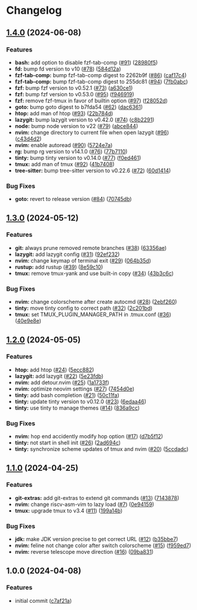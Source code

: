 # Changelog

## [1.4.0](https://github.com/henry-hsieh/personal-setup/compare/v1.3.0...v1.4.0) (2024-06-08)


### Features

* **bash:** add option to disable fzf-tab-comp ([#91](https://github.com/henry-hsieh/personal-setup/issues/91)) ([28980f5](https://github.com/henry-hsieh/personal-setup/commit/28980f511776863ce9172b03b03d6bb5d929e673))
* **fd:** bump fd version to v10 ([#78](https://github.com/henry-hsieh/personal-setup/issues/78)) ([584d12a](https://github.com/henry-hsieh/personal-setup/commit/584d12ad47eceddd7baf4a0a40db1e3234d89fed))
* **fzf-tab-comp:** bump fzf-tab-comp digest to 2262b9f ([#86](https://github.com/henry-hsieh/personal-setup/issues/86)) ([caf17c4](https://github.com/henry-hsieh/personal-setup/commit/caf17c44373bd3820ee8798dd32ca6ea315f941c))
* **fzf-tab-comp:** bump fzf-tab-comp digest to 255dc81 ([#94](https://github.com/henry-hsieh/personal-setup/issues/94)) ([7fb0abc](https://github.com/henry-hsieh/personal-setup/commit/7fb0abcf53b09536e75fbf91619761053ea53bb8))
* **fzf:** bump fzf version to v0.52.1 ([#73](https://github.com/henry-hsieh/personal-setup/issues/73)) ([a630ce1](https://github.com/henry-hsieh/personal-setup/commit/a630ce1e200d86e2928091144c9275b3be1384cc))
* **fzf:** bump fzf version to v0.53.0 ([#95](https://github.com/henry-hsieh/personal-setup/issues/95)) ([f946919](https://github.com/henry-hsieh/personal-setup/commit/f946919274991b723ce82600f49b960ceecf7e6a))
* **fzf:** remove fzf-tmux in favor of builtin option ([#97](https://github.com/henry-hsieh/personal-setup/issues/97)) ([f28052d](https://github.com/henry-hsieh/personal-setup/commit/f28052d24ec764a708f114fd47b39c40ad9e5eea))
* **goto:** bump goto digest to b7fda54 ([#62](https://github.com/henry-hsieh/personal-setup/issues/62)) ([dac6361](https://github.com/henry-hsieh/personal-setup/commit/dac6361c9ac1f6a94aac15ac93daef1e4ed0e8b3))
* **htop:** add man of htop ([#93](https://github.com/henry-hsieh/personal-setup/issues/93)) ([22b784d](https://github.com/henry-hsieh/personal-setup/commit/22b784d8e6eb59ac52beea8a777477841b8a9313))
* **lazygit:** bump lazygit version to v0.42.0 ([#74](https://github.com/henry-hsieh/personal-setup/issues/74)) ([c8b2291](https://github.com/henry-hsieh/personal-setup/commit/c8b2291a51df05729b2b16ef05734f536f8e51f4))
* **node:** bump node version to v22 ([#79](https://github.com/henry-hsieh/personal-setup/issues/79)) ([abce844](https://github.com/henry-hsieh/personal-setup/commit/abce844502149a0ce2526786ed761d55e2c3718b))
* **nvim:** change directory to current file when open lazygit ([#96](https://github.com/henry-hsieh/personal-setup/issues/96)) ([c43d4d2](https://github.com/henry-hsieh/personal-setup/commit/c43d4d23064dd7b802f7c405b3921afa79f5ba89))
* **nvim:** enable autoread ([#90](https://github.com/henry-hsieh/personal-setup/issues/90)) ([5724e7a](https://github.com/henry-hsieh/personal-setup/commit/5724e7a2ae9d8a4f965a60b2e41b619ca97716e5))
* **rg:** bump rg version to v14.1.0 ([#76](https://github.com/henry-hsieh/personal-setup/issues/76)) ([77b7110](https://github.com/henry-hsieh/personal-setup/commit/77b711016b303a06419b3758db2528b1297627e3))
* **tinty:** bump tinty version to v0.14.0 ([#77](https://github.com/henry-hsieh/personal-setup/issues/77)) ([f0ed461](https://github.com/henry-hsieh/personal-setup/commit/f0ed46103badc6bbda8cb01cc4bf95c76e8f68d7))
* **tmux:** add man of tmux ([#92](https://github.com/henry-hsieh/personal-setup/issues/92)) ([41b7408](https://github.com/henry-hsieh/personal-setup/commit/41b7408dceb3d5cd7594b8844fbfdee8128c6e71))
* **tree-sitter:** bump tree-sitter version to v0.22.6 ([#72](https://github.com/henry-hsieh/personal-setup/issues/72)) ([60d1414](https://github.com/henry-hsieh/personal-setup/commit/60d14140df9d0a24ba0703385c2aa62d96dc6459))


### Bug Fixes

* **goto:** revert to release version ([#84](https://github.com/henry-hsieh/personal-setup/issues/84)) ([70745db](https://github.com/henry-hsieh/personal-setup/commit/70745dba16b12c6aec915acbf50f488fcfc99daf))

## [1.3.0](https://github.com/henry-hsieh/personal-setup/compare/v1.2.0...v1.3.0) (2024-05-12)


### Features

* **git:** always prune removed remote branches ([#38](https://github.com/henry-hsieh/personal-setup/issues/38)) ([63356ae](https://github.com/henry-hsieh/personal-setup/commit/63356ae436235e11a401a90964ec4f2d13fbaf73))
* **lazygit:** add lazygit config ([#31](https://github.com/henry-hsieh/personal-setup/issues/31)) ([92ef232](https://github.com/henry-hsieh/personal-setup/commit/92ef2327dfadfd3409a806d8e2096468cf08df4d))
* **nvim:** change keymap of terminal exit ([#29](https://github.com/henry-hsieh/personal-setup/issues/29)) ([064b35d](https://github.com/henry-hsieh/personal-setup/commit/064b35d6991ee05aa192287c263e61638289dba8))
* **rustup:** add rustup ([#39](https://github.com/henry-hsieh/personal-setup/issues/39)) ([8e59c10](https://github.com/henry-hsieh/personal-setup/commit/8e59c10f52c83a29c14d1e983870b02f7f141386))
* **tmux:** remove tmux-yank and use built-in copy ([#34](https://github.com/henry-hsieh/personal-setup/issues/34)) ([43b3c6c](https://github.com/henry-hsieh/personal-setup/commit/43b3c6cd498a4bb150ebb6a852010f3276fdd90b))


### Bug Fixes

* **nvim:** change colorscheme after create autocmd ([#28](https://github.com/henry-hsieh/personal-setup/issues/28)) ([2ebf260](https://github.com/henry-hsieh/personal-setup/commit/2ebf2606b587bed8655c029eb13fa3a9517b63f7))
* **tinty:** move tinty config to correct path ([#32](https://github.com/henry-hsieh/personal-setup/issues/32)) ([2c201bd](https://github.com/henry-hsieh/personal-setup/commit/2c201bd79dcf4a3a191b296662a1104967981616))
* **tmux:** set TMUX_PLUGIN_MANAGER_PATH in .tmux.conf ([#36](https://github.com/henry-hsieh/personal-setup/issues/36)) ([40e9e8e](https://github.com/henry-hsieh/personal-setup/commit/40e9e8e96da8aa6d240a5aa23f854048a70159c0))

## [1.2.0](https://github.com/henry-hsieh/personal-setup/compare/v1.1.0...v1.2.0) (2024-05-05)


### Features

* **htop:** add htop ([#24](https://github.com/henry-hsieh/personal-setup/issues/24)) ([5ecc882](https://github.com/henry-hsieh/personal-setup/commit/5ecc88249bbc995127d33fd70c0e5f500b2582fc))
* **lazygit:** add lazygit ([#22](https://github.com/henry-hsieh/personal-setup/issues/22)) ([5e23fdb](https://github.com/henry-hsieh/personal-setup/commit/5e23fdbe65629c55e7f732177b1d56b7a8186c8d))
* **nvim:** add detour.nvim ([#25](https://github.com/henry-hsieh/personal-setup/issues/25)) ([1a1733f](https://github.com/henry-hsieh/personal-setup/commit/1a1733f691102ed5bf15c7d158a362bdd1980c91))
* **nvim:** optimize neovim settings ([#27](https://github.com/henry-hsieh/personal-setup/issues/27)) ([7454d0e](https://github.com/henry-hsieh/personal-setup/commit/7454d0e17dc5d1ee3cfaf322501f00adf8130a0c))
* **tinty:** add bash completion ([#21](https://github.com/henry-hsieh/personal-setup/issues/21)) ([50c11fa](https://github.com/henry-hsieh/personal-setup/commit/50c11fad317e56a9d1336cb2d947d6c48c5535be))
* **tinty:** update tinty version to v0.12.0 ([#23](https://github.com/henry-hsieh/personal-setup/issues/23)) ([6edaa46](https://github.com/henry-hsieh/personal-setup/commit/6edaa46216c91e092780556c66ba44dc7ba3c988))
* **tinty:** use tinty to manage themes ([#14](https://github.com/henry-hsieh/personal-setup/issues/14)) ([836a9cc](https://github.com/henry-hsieh/personal-setup/commit/836a9cc476051d1e85c00df2585eda786a231cd3))


### Bug Fixes

* **nvim:** hop end accidently modify hop option ([#17](https://github.com/henry-hsieh/personal-setup/issues/17)) ([d7b5f12](https://github.com/henry-hsieh/personal-setup/commit/d7b5f1218ea0dc6c87b4e8499b086e70b61e8d0d))
* **tinty:** not start in shell init ([#26](https://github.com/henry-hsieh/personal-setup/issues/26)) ([2ad694c](https://github.com/henry-hsieh/personal-setup/commit/2ad694cd0cfddca886291e2d1498ebb20f17fedb))
* **tinty:** synchronize scheme updates of tmux and nvim ([#20](https://github.com/henry-hsieh/personal-setup/issues/20)) ([5ccdadc](https://github.com/henry-hsieh/personal-setup/commit/5ccdadcc27cf1189f16cfcaa0b59d26bb3ce8f1e))

## [1.1.0](https://github.com/henry-hsieh/personal-setup/compare/v1.0.0...v1.1.0) (2024-04-25)


### Features

* **git-extras:** add git-extras to extend git commands ([#13](https://github.com/henry-hsieh/personal-setup/issues/13)) ([7143878](https://github.com/henry-hsieh/personal-setup/commit/71438783b8bb6310aebd5c783182b66f1ded53e3))
* **nvim:** change riscv-asm-vim to lazy load ([#7](https://github.com/henry-hsieh/personal-setup/issues/7)) ([0e94159](https://github.com/henry-hsieh/personal-setup/commit/0e94159c0c818a8aba023da6bc3174d43ab97610))
* **tmux:** upgrade tmux to v3.4 ([#11](https://github.com/henry-hsieh/personal-setup/issues/11)) ([199a14b](https://github.com/henry-hsieh/personal-setup/commit/199a14beb787c838de211ef13813a7286169f254))


### Bug Fixes

* **jdk:** make JDK version precise to get correct URL ([#12](https://github.com/henry-hsieh/personal-setup/issues/12)) ([b35bbe7](https://github.com/henry-hsieh/personal-setup/commit/b35bbe78ac36b586d27aa52d87d8d8bbfaa4cc7e))
* **nvim:** feline not change color after switch colorscheme ([#15](https://github.com/henry-hsieh/personal-setup/issues/15)) ([f959ed7](https://github.com/henry-hsieh/personal-setup/commit/f959ed7f695fa14cbd7fd73e1fc5e6fc9a167ac6))
* **nvim:** reverse telescope move direction ([#16](https://github.com/henry-hsieh/personal-setup/issues/16)) ([09ba831](https://github.com/henry-hsieh/personal-setup/commit/09ba8310b45ef33eeccbf10506107b32fb0a7357))

## 1.0.0 (2024-04-08)


### Features

* initial commit ([c7af21a](https://github.com/henry-hsieh/personal-setup/commit/c7af21a59fc5cb74cc6e7addcb5b016b509364c4))
